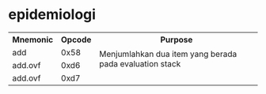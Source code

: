 # epidemiologi

<table>
  <tr>
    <th>Mnemonic</th>
    <th>Opcode</th>
    <th>Purpose</th>
  </tr>
  <tr>
    <td>add</td>
    <td>0x58</td>
    <td rowspan="2">Menjumlahkan dua item yang berada pada evaluation stack</td>
  </tr>
  <tr>
    <td>add.ovf</td>
    <td>0xd6</td>
  </tr>
    <tr>
    <td>add.ovf</td>
    <td>0xd7</td>
  </tr>
</table>
